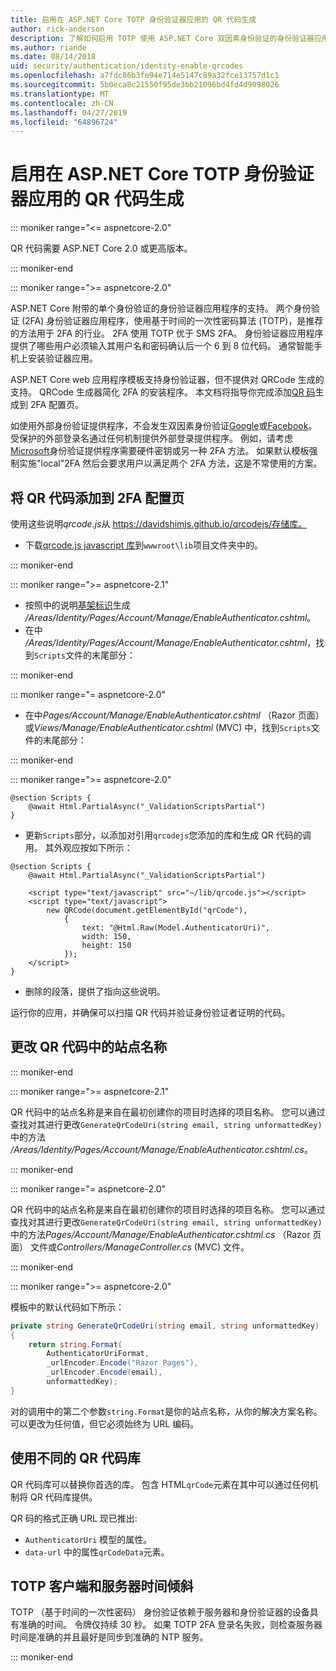 ```yaml
---
title: 启用在 ASP.NET Core TOTP 身份验证器应用的 QR 代码生成
author: rick-anderson
description: 了解如何启用 TOTP 使用 ASP.NET Core 双因素身份验证的身份验证器应用的 QR 代码生成。
ms.author: riande
ms.date: 08/14/2018
uid: security/authentication/identity-enable-qrcodes
ms.openlocfilehash: a7fdc86b3fe94e714e5147c89a32fce13757d1c1
ms.sourcegitcommit: 5b0eca8c21550f95de3bb21096bd4fd4d9098026
ms.translationtype: MT
ms.contentlocale: zh-CN
ms.lasthandoff: 04/27/2019
ms.locfileid: "64896724"
---
```

# <a name="enable-qr-code-generation-for-totp-authenticator-apps-in-aspnet-core"></a>启用在 ASP.NET Core TOTP 身份验证器应用的 QR 代码生成

::: moniker range="<= aspnetcore-2.0"

QR 代码需要 ASP.NET Core 2.0 或更高版本。

::: moniker-end

::: moniker range=">= aspnetcore-2.0"

ASP.NET Core 附带的单个身份验证的身份验证器应用程序的支持。 两个身份验证 (2FA) 身份验证器应用程序，使用基于时间的一次性密码算法 (TOTP)，是推荐的方法用于 2FA 的行业。 2FA 使用 TOTP 优于 SMS 2FA。 身份验证器应用程序提供了哪些用户必须输入其用户名和密码确认后一个 6 到 8 位代码。 通常智能手机上安装验证器应用。

ASP.NET Core web 应用程序模板支持身份验证器，但不提供对 QRCode 生成的支持。 QRCode 生成器简化 2FA 的安装程序。 本文档将指导你完成添加[QR 码](https://wikipedia.org/wiki/QR_code)生成到 2FA 配置页。

如使用外部身份验证提供程序，不会发生双因素身份验证[Google](xref:security/authentication/google-logins)或[Facebook](xref:security/authentication/facebook-logins)。 受保护的外部登录名通过任何机制提供外部登录提供程序。 例如，请考虑[Microsoft](xref:security/authentication/microsoft-logins)身份验证提供程序需要硬件密钥或另一种 2FA 方法。 如果默认模板强制实施"local"2FA 然后会要求用户以满足两个 2FA 方法，这是不常使用的方案。

## <a name="adding-qr-codes-to-the-2fa-configuration-page"></a>将 QR 代码添加到 2FA 配置页

使用这些说明*qrcode.js*从 https://davidshimjs.github.io/qrcodejs/存储库。

* 下载[qrcode.js javascript 库](https://davidshimjs.github.io/qrcodejs/)到`wwwroot\lib`项目文件夹中的。

::: moniker-end

::: moniker range=">= aspnetcore-2.1"

* 按照中的说明[基架标识](xref:security/authentication/scaffold-identity)生成 */Areas/Identity/Pages/Account/Manage/EnableAuthenticator.cshtml*。
* 在中 */Areas/Identity/Pages/Account/Manage/EnableAuthenticator.cshtml*，找到`Scripts`文件的末尾部分：

::: moniker-end

::: moniker range="= aspnetcore-2.0"

* 在中*Pages/Account/Manage/EnableAuthenticator.cshtml* （Razor 页面） 或*Views/Manage/EnableAuthenticator.cshtml* (MVC) 中，找到`Scripts`文件的末尾部分：

::: moniker-end

::: moniker range=">= aspnetcore-2.0"

```cshtml
@section Scripts {
    @await Html.PartialAsync("_ValidationScriptsPartial")
}
```

* 更新`Scripts`部分，以添加对引用`qrcodejs`您添加的库和生成 QR 代码的调用。 其外观应按如下所示：

```cshtml
@section Scripts {
    @await Html.PartialAsync("_ValidationScriptsPartial")

    <script type="text/javascript" src="~/lib/qrcode.js"></script>
    <script type="text/javascript">
        new QRCode(document.getElementById("qrCode"),
            {
                text: "@Html.Raw(Model.AuthenticatorUri)",
                width: 150,
                height: 150
            });
    </script>
}
```

* 删除的段落，提供了指向这些说明。

运行你的应用，并确保可以扫描 QR 代码并验证身份验证者证明的代码。

## <a name="change-the-site-name-in-the-qr-code"></a>更改 QR 代码中的站点名称

::: moniker-end

::: moniker range=">= aspnetcore-2.1"

QR 代码中的站点名称是来自在最初创建你的项目时选择的项目名称。 您可以通过查找对其进行更改`GenerateQrCodeUri(string email, string unformattedKey)`中的方法 */Areas/Identity/Pages/Account/Manage/EnableAuthenticator.cshtml.cs*。

::: moniker-end

::: moniker range="= aspnetcore-2.0"

QR 代码中的站点名称是来自在最初创建你的项目时选择的项目名称。 您可以通过查找对其进行更改`GenerateQrCodeUri(string email, string unformattedKey)`中的方法*Pages/Account/Manage/EnableAuthenticator.cshtml.cs* （Razor 页面） 文件或*Controllers/ManageController.cs* (MVC) 文件。

::: moniker-end

::: moniker range=">= aspnetcore-2.0"

模板中的默认代码如下所示：

```csharp
private string GenerateQrCodeUri(string email, string unformattedKey)
{
    return string.Format(
        AuthenticatorUriFormat,
        _urlEncoder.Encode("Razor Pages"),
        _urlEncoder.Encode(email),
        unformattedKey);
}
```

对的调用中的第二个参数`string.Format`是你的站点名称，从你的解决方案名称。 可以更改为任何值，但它必须始终为 URL 编码。

## <a name="using-a-different-qr-code-library"></a>使用不同的 QR 代码库

QR 代码库可以替换你首选的库。 包含 HTML`qrCode`元素在其中可以通过任何机制将 QR 代码库提供。

QR 码的格式正确 URL 现已推出:

* `AuthenticatorUri` 模型的属性。
* `data-url` 中的属性`qrCodeData`元素。

## <a name="totp-client-and-server-time-skew"></a>TOTP 客户端和服务器时间倾斜

TOTP （基于时间的一次性密码） 身份验证依赖于服务器和身份验证器的设备具有准确的时间。 令牌仅持续 30 秒。 如果 TOTP 2FA 登录名失败，则检查服务器时间是准确的并且最好是同步到准确的 NTP 服务。

::: moniker-end

